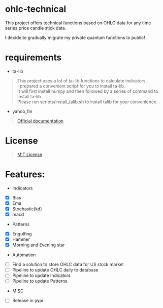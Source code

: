 # ohlc-technical
This project offers technical functions based on OHLC data for any time series price candle stick data.

I decide to gradually migrate my private quantum functions to public!

# requirements
- ta-lib
> This project uses a lot of ta-lib functions to calculate indicators.  
> I prepared a convenient script for you to install ta-lib.   
> It will first install numpy and then followed by a series of command to install ta-lib.  
> Please run scripts/install_talib.sh to install talib for your convenience.
- yahoo_fin
> [Official documentation](http://theautomatic.net/yahoo_fin-documentation/)

# License
> [MIT License](LICENSE)

# Features:
- Indicators
- [x] Bias
- [x] Ema
- [x] Stochastic(kd)
- [x] macd

- Patterns
- [x] Engulfing
- [x] Hammer
- [x] Morning and Evening star

- Automation
- [ ] Find a solution to store OHLC data for US stock market
- [ ] Pipeline to update OHLC daily to database
- [ ] Pipeline to update Indicators
- [ ] Pipeline to update Patterns
 
- MISC
- [ ] Release in pypi
